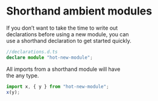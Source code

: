 # Shorthand ambient modules  

If you don’t want to take the time to write out  
declarations before using a new module, you can  
use a shorthand declaration to get started quickly.  

```typescript
//declarations.d.ts
declare module "hot-new-module";
```
All imports from a shorthand module will have  
the any type.  
```typescript
import x, { y } from "hot-new-module";
x(y);
```
